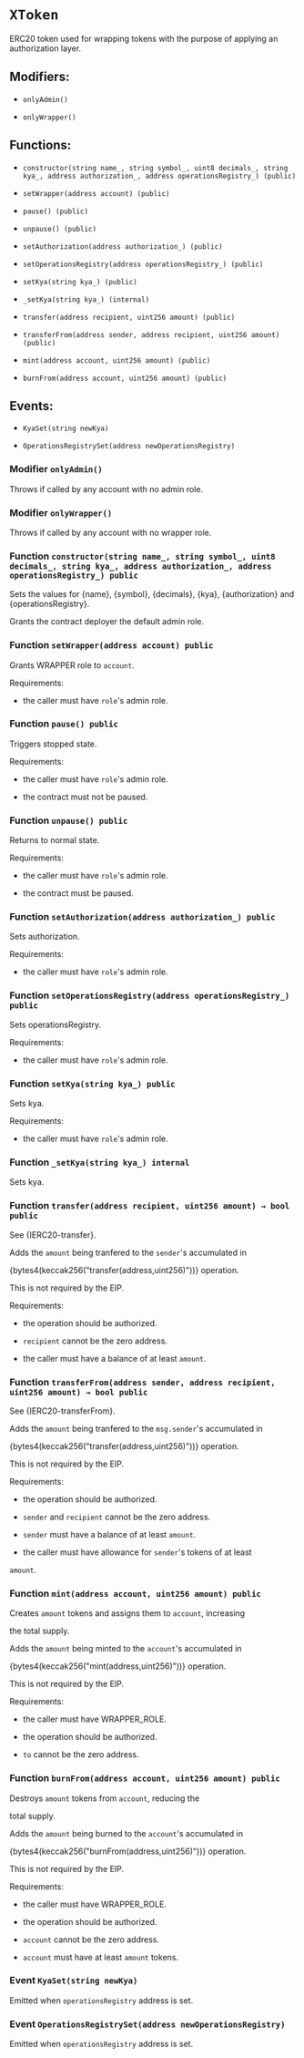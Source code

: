 # `XToken`

ERC20 token used for wrapping tokens with the purpose of applying an authorization layer.

## Modifiers:

- `onlyAdmin()`

- `onlyWrapper()`

## Functions:

- `constructor(string name_, string symbol_, uint8 decimals_, string kya_, address authorization_, address operationsRegistry_) (public)`

- `setWrapper(address account) (public)`

- `pause() (public)`

- `unpause() (public)`

- `setAuthorization(address authorization_) (public)`

- `setOperationsRegistry(address operationsRegistry_) (public)`

- `setKya(string kya_) (public)`

- `_setKya(string kya_) (internal)`

- `transfer(address recipient, uint256 amount) (public)`

- `transferFrom(address sender, address recipient, uint256 amount) (public)`

- `mint(address account, uint256 amount) (public)`

- `burnFrom(address account, uint256 amount) (public)`

## Events:

- `KyaSet(string newKya)`

- `OperationsRegistrySet(address newOperationsRegistry)`

### Modifier `onlyAdmin()`

Throws if called by any account with no admin role.

### Modifier `onlyWrapper()`

Throws if called by any account with no wrapper role.

### Function `constructor(string name_, string symbol_, uint8 decimals_, string kya_, address authorization_, address operationsRegistry_) public`

Sets the values for {name}, {symbol}, {decimals}, {kya}, {authorization} and {operationsRegistry}.

Grants the contract deployer the default admin role.

### Function `setWrapper(address account) public`

Grants WRAPPER role to `account`.

Requirements:

- the caller must have ``role``'s admin role.

### Function `pause() public`

Triggers stopped state.

Requirements:

- the caller must have ``role``'s admin role.

- the contract must not be paused.

### Function `unpause() public`

Returns to normal state.

Requirements:

- the caller must have ``role``'s admin role.

- the contract must be paused.

### Function `setAuthorization(address authorization_) public`

Sets authorization.

Requirements:

- the caller must have ``role``'s admin role.

### Function `setOperationsRegistry(address operationsRegistry_) public`

Sets operationsRegistry.

Requirements:

- the caller must have ``role``'s admin role.

### Function `setKya(string kya_) public`

Sets kya.

Requirements:

- the caller must have ``role``'s admin role.

### Function `_setKya(string kya_) internal`

Sets kya.

### Function `transfer(address recipient, uint256 amount) → bool public`

See {IERC20-transfer}.

Adds the `amount` being tranfered to the `sender`'s accumulated in

{bytes4(keccak256("transfer(address,uint256)"))} operation.

This is not required by the EIP.

Requirements:

- the operation should be authorized.

- `recipient` cannot be the zero address.

- the caller must have a balance of at least `amount`.

### Function `transferFrom(address sender, address recipient, uint256 amount) → bool public`

See {IERC20-transferFrom}.

Adds the `amount` being tranfered to the `msg.sender`'s accumulated in

{bytes4(keccak256("transfer(address,uint256)"))} operation.

This is not required by the EIP.

Requirements:

- the operation should be authorized.

- `sender` and `recipient` cannot be the zero address.

- `sender` must have a balance of at least `amount`.

- the caller must have allowance for ``sender``'s tokens of at least

`amount`.

### Function `mint(address account, uint256 amount) public`

Creates `amount` tokens and assigns them to `account`, increasing

the total supply.

Adds the `amount` being minted to the `account`'s accumulated in

{bytes4(keccak256("mint(address,uint256)"))} operation.

This is not required by the EIP.

Requirements:

- the caller must have WRAPPER_ROLE.

- the operation should be authorized.

- `to` cannot be the zero address.

### Function `burnFrom(address account, uint256 amount) public`

Destroys `amount` tokens from `account`, reducing the

total supply.

Adds the `amount` being burned to the `account`'s accumulated in

{bytes4(keccak256("burnFrom(address,uint256)"))} operation.

This is not required by the EIP.

Requirements:

- the caller must have WRAPPER_ROLE.

- the operation should be authorized.

- `account` cannot be the zero address.

- `account` must have at least `amount` tokens.

### Event `KyaSet(string newKya)`

Emitted when `operationsRegistry` address is set.

### Event `OperationsRegistrySet(address newOperationsRegistry)`

Emitted when `operationsRegistry` address is set.
